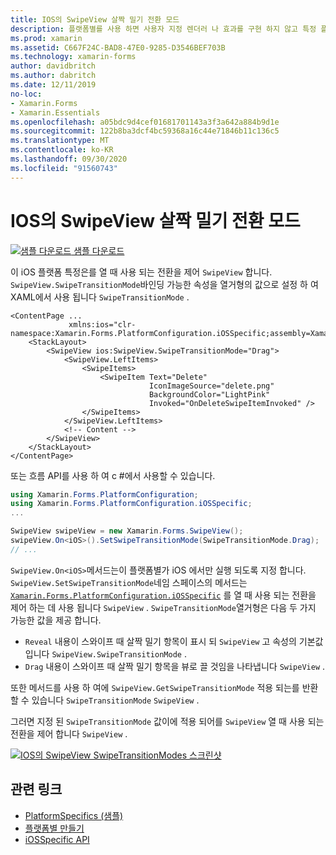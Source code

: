 ```yaml
---
title: IOS의 SwipeView 살짝 밀기 전환 모드
description: 플랫폼별를 사용 하면 사용자 지정 렌더러 나 효과를 구현 하지 않고 특정 플랫폼 에서만 사용할 수 있는 기능을 사용할 수 있습니다. 이 문서에서는 SwipeView를 열 때 사용 되는 전환을 제어 하는 iOS 플랫폼별를 사용 하는 방법을 설명 합니다.
ms.prod: xamarin
ms.assetid: C667F24C-BAD8-47E0-9285-D3546BEF703B
ms.technology: xamarin-forms
author: davidbritch
ms.author: dabritch
ms.date: 12/11/2019
no-loc:
- Xamarin.Forms
- Xamarin.Essentials
ms.openlocfilehash: a05bdc9d4cef01681701143a3f3a642a884b9d1e
ms.sourcegitcommit: 122b8ba3dcf4bc59368a16c44e71846b11c136c5
ms.translationtype: MT
ms.contentlocale: ko-KR
ms.lasthandoff: 09/30/2020
ms.locfileid: "91560743"
---
```

# <a name="swipeview-swipe-transition-mode-on-ios"></a>IOS의 SwipeView 살짝 밀기 전환 모드

[![샘플 다운로드](~/media/shared/download.png) 샘플 다운로드](https://docs.microsoft.com/samples/xamarin/xamarin-forms-samples/userinterface-platformspecifics)

이 iOS 플랫폼 특정은를 열 때 사용 되는 전환을 제어 `SwipeView` 합니다. `SwipeView.SwipeTransitionMode`바인딩 가능한 속성을 열거형의 값으로 설정 하 여 XAML에서 사용 됩니다 `SwipeTransitionMode` .

```xaml
<ContentPage ...
             xmlns:ios="clr-namespace:Xamarin.Forms.PlatformConfiguration.iOSSpecific;assembly=Xamarin.Forms.Core">
    <StackLayout>
        <SwipeView ios:SwipeView.SwipeTransitionMode="Drag">
            <SwipeView.LeftItems>
                <SwipeItems>
                    <SwipeItem Text="Delete"
                               IconImageSource="delete.png"
                               BackgroundColor="LightPink"
                               Invoked="OnDeleteSwipeItemInvoked" />
                </SwipeItems>
            </SwipeView.LeftItems>
            <!-- Content -->
        </SwipeView>
    </StackLayout>
</ContentPage>
```

또는 흐름 API를 사용 하 여 c #에서 사용할 수 있습니다.

```csharp
using Xamarin.Forms.PlatformConfiguration;
using Xamarin.Forms.PlatformConfiguration.iOSSpecific;
...

SwipeView swipeView = new Xamarin.Forms.SwipeView();
swipeView.On<iOS>().SetSwipeTransitionMode(SwipeTransitionMode.Drag);
// ...
```

`SwipeView.On<iOS>`메서드는이 플랫폼별가 iOS 에서만 실행 되도록 지정 합니다. `SwipeView.SetSwipeTransitionMode`네임 스페이스의 메서드는 [`Xamarin.Forms.PlatformConfiguration.iOSSpecific`](xref:Xamarin.Forms.PlatformConfiguration.iOSSpecific) 를 열 때 사용 되는 전환을 제어 하는 데 사용 됩니다 `SwipeView` . `SwipeTransitionMode`열거형은 다음 두 가지 가능한 값을 제공 합니다.

- `Reveal` 내용이 스와이프 때 살짝 밀기 항목이 표시 되 `SwipeView` 고 속성의 기본값입니다 `SwipeView.SwipeTransitionMode` .
- `Drag` 내용이 스와이프 때 살짝 밀기 항목을 뷰로 끌 것임을 나타냅니다 `SwipeView` .

또한 메서드를 사용 하 여에 `SwipeView.GetSwipeTransitionMode` 적용 되는를 반환할 수 있습니다 `SwipeTransitionMode` `SwipeView` .

그러면 지정 된 `SwipeTransitionMode` 값이에 적용 되어를 `SwipeView` 열 때 사용 되는 전환을 제어 합니다 `SwipeView` .

[![IOS의 SwipeView SwipeTransitionModes 스크린샷](swipeview-swipetransitionmode-images/swipetransitionmode.png "IOS의 SwipeTransitionModes")](swipeview-swipetransitionmode-images/swipetransitionmode-large.png#lightbox "IOS의 SwipeTransitionModes")

## <a name="related-links"></a>관련 링크

- [PlatformSpecifics (샘플)](/samples/xamarin/xamarin-forms-samples/userinterface-platformspecifics)
- [플랫폼별 만들기](~/xamarin-forms/platform/platform-specifics/index.md#creating-platform-specifics)
- [iOSSpecific API](xref:Xamarin.Forms.PlatformConfiguration.iOSSpecific)